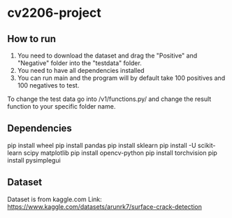 # cv2206-project

## How to run

1. You need to download the dataset and drag the "Positive" and "Negative" folder into the "testdata" folder. 
2. You need to have all dependencies installed
3. You can run main and the program will by default take 100 positives and 100 negatives to test.   

To change the test data go into /v1/functions.py/ and change the result function to your specific folder name. 

## Dependencies 
pip install wheel
pip install pandas
pip install sklearn
pip install -U scikit-learn scipy matplotlib
pip install opencv-python
pip install torchvision 
pip install pysimplegui

## Dataset
Dataset is from kaggle.com 
Link: https://www.kaggle.com/datasets/arunrk7/surface-crack-detection

